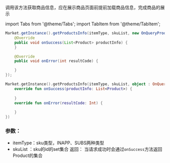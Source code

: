 
调用该方法获取商品信息，应在展示商品页面前提前加载商品信息，完成商品的展示

import Tabs from '@theme/Tabs';
import TabItem from '@theme/TabItem';

<Tabs>
  <TabItem value="Java" label="Java" default>

```Java
Market.getInstance().getProductsInfo(itemType, skuList, new OnQueryProductListener() {
    @Override
    public void onSuccess(List<Product> productInfo) {
    }

    @Override
    public void onError(int resultCode) {

    }
});
```
  </TabItem>
  <TabItem value="Kotlin" label="Kotlin">

```Kotlin
Market.getInstance().getProductsInfo(itemType, skuList, object : OnQueryProductListener {
    override fun onSuccess(productInfo: List<Product>) {
        
    }
    override fun onError(resultCode: Int) {
        
    }
})
```
  </TabItem>

</Tabs>

### 参数：
- itemType：sku类型，INAPP、SUBS两种类型
- skuList ：sku的id的set集合
返回：
当请求成功时会通过`onSuccess`方法返回Product的集合